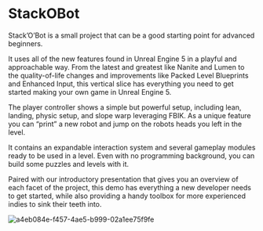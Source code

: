 # StackOBot
Stack’O’Bot is a small project that can be a good starting point for advanced beginners.

It uses all of the new features found in Unreal Engine 5 in a playful and approachable way. From the latest and greatest like Nanite and Lumen to the quality-of-life changes and improvements like Packed Level Blueprints and Enhanced Input, this vertical slice has everything you need to get started making your own game in Unreal Engine 5.

The player controller shows a simple but powerful setup, including lean, landing, physic setup, and slope warp leveraging FBIK. As a unique feature you can “print” a new robot and jump on the robots heads you left in the level.

It contains an expandable interaction system and several gameplay modules ready to be used in a level. Even with no programming background, you can build some puzzles and levels with it.

Paired with our introductory presentation that gives you an overview of each facet of the project, this demo has everything a new developer needs to get started, while also providing a handy toolbox for more experienced indies to sink their teeth into.

![a4eb084e-f457-4ae5-b999-02a1ee75f9fe](https://github.com/user-attachments/assets/85b198c5-8117-4f96-b21e-f9be216cdcb7)
